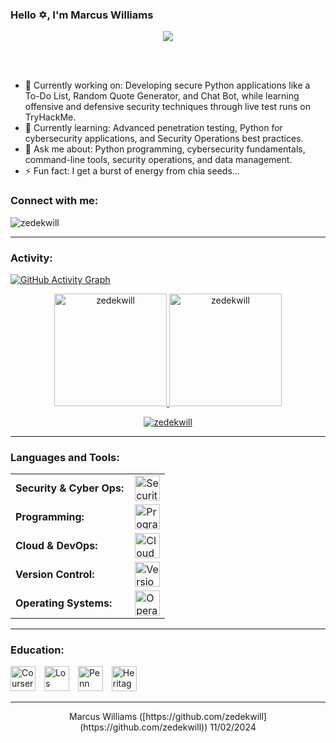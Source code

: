 <link rel="stylesheet" type='text/css' href="https://cdn.jsdelivr.net/gh/devicons/devicon@latest/devicon.min.css" />

### Hello ✡️, I'm Marcus Williams

<p align="center">
  <a href="https://github.com/DenverCoder1/readme-typing-svg">
    <img src="https://readme-typing-svg.herokuapp.com?font=Time+New+Roman&color=cyan&size=25&center=true&vCenter=true&width=800&height=100&pause=1500&speed=50&lines=Focused+on+Cybersecurity+and+Python,;Building+secure+and+practical+applications,;Passionate+about+digital+safety+and+efficiency,;Expanding+skills+in+penetration+testing,;Learning+threat+intelligence+and+security+ops,;Driven+by+continuous+learning+and+growth">
  </a>
</p>
<br>






<br>


  - 🔭 Currently working on: Developing secure Python applications like a To-Do List, Random Quote Generator, and Chat Bot, while learning offensive and defensive security techniques through live test runs on TryHackMe.
  - 🌱 Currently learning: Advanced penetration testing, Python for cybersecurity applications, and Security Operations best practices.
  - 💬 Ask me about: Python programming, cybersecurity fundamentals, command-line tools, security operations, and data management.
  - ⚡ Fun fact: I get a burst of energy from chia seeds... 

<h3 align="left">Connect with me:</h3>
<p align="left">
<a href="https://twitter.com/YourTwitterHandle" target="blank"><i align="center" class="devicon-twitter-original" alt="YourTwitterHandle" height="40" width="60"></i></a>
<a href="https://www.linkedin.com/in/yourlinkedinprofile/" target="blank"><i align="center" class="devicon-linkedin-plain colored" alt="YourLinkedIn" height="40" width="60"></i></a>
</p>

<p align="left"> 
  <img src="https://komarev.com/ghpvc/?username=zedekwill&label=Profile%20views&color=0e75b6&style=flat" alt="zedekwill" /> 
</p>

------

<h3 align="left">Activity:</h3>

[![GitHub Activity Graph](https://github-readme-activity-graph.vercel.app/graph?username=zedekwill&bg_color=100f0f&color=4c5e9e&line=4c569e&point=403e41&area=true&hide_border=true&start_date=2024-11-02)](https://github.com/ashutosh00710/github-readme-activity-graph)

<div align="center">
  <a href="https://github.com/zedekwill">
    <img height="180em" src="https://github-readme-stats.vercel.app/api/top-langs?username=zedekwill&show_icons=true&locale=en&layout=compact&theme=tokyonight" alt="zedekwill"/>
    <img height="180em" src="https://github-readme-stats.vercel.app/api?username=zedekwill&show_icons=true&locale=en&layout=compact&theme=tokyonight&count_private=true&hide=contribs" alt="zedekwill"/>
  </a>
</div>
<p align="center">
  <a href="https://github.com/zedekwill">
    <img src="https://github-readme-streak-stats.herokuapp.com/?user=zedekwill&&theme=tokyonight&start_date=2024-11-02" alt="zedekwill" />
  </a>
</p>

------

<h3 align="left">Languages and Tools:</h3>
<table>
    <tr>
        <td style="font-weight: bold; padding-right: 10px; vertical-align: center; border: none;">Security & Cyber Ops:</td>
        <td><img height="40" src="https://skillicons.dev/icons?i=linux,bash,wireshark,burpsuite,metasploit,nmap,splunk" alt="Security Tools"/></td>
    </tr>
    <tr>
        <td style="font-weight: bold; padding-right: 10px; vertical-align: center;">Programming:</td>
        <td><img height="40" src="https://skillicons.dev/icons?i=python" alt="Programming Languages"/></td>
    </tr>
    <tr>
        <td style="font-weight: bold; padding-right: 10px; vertical-align: center; border: none;">Cloud & DevOps:</td>
        <td><img height="40" src="https://skillicons.dev/icons?i=docker,gcp,aws" alt="Cloud and DevOps Tools"/></td>
    </tr>
    <tr>
        <td style="font-weight: bold; padding-right: 10px; vertical-align: center;">Version Control:</td>
        <td><img height="40" src="https://skillicons.dev/icons?i=git,github,gitlab" alt="Version Control Tools"/></td>
    </tr>
    <tr>
        <td style="font-weight: bold; padding-right: 10px; vertical-align: center;">Operating Systems:</td>
        <td><img height="40" src="https://skillicons.dev/icons?i=linux,kali,windows" alt="Operating Systems"/></td>
    </tr>
</table>

------

<h3 align="left">Education:</h3>
<p align="left">
    <img height="40" src="https://upload.wikimedia.org/wikipedia/commons/9/97/Coursera-Logo_600x600.svg" alt="Coursera Logo" style="padding-right: 10px;"/>
    <img height="40" src="https://www.losmedanos.edu/images/clearlogo.png" alt="Los Medanos College Logo" style="padding-right: 10px;"/>
    <img height="40" src="https://www.ccunitedway.org/sites/ccunitedway/files/JaNae%20Camp%20Pages/Website%20Update/veritcal-1-mark_registered.png" alt="Penn State Logo" style="padding-right: 10px;"/>
    <img height="40" src="https://img1.wsimg.com/isteam/ip/993a55b2-c8da-4142-91f5-858d53f081c4/HHS%203D%20Star.png/:/rs=w:400,cg:true,m" alt="Heritage High School Logo" style="padding-right: 10px;"/>
</p>






------
<p align="center">
  Marcus Williams ([https://github.com/zedekwill](https://github.com/zedekwill)) 11/02/2024
